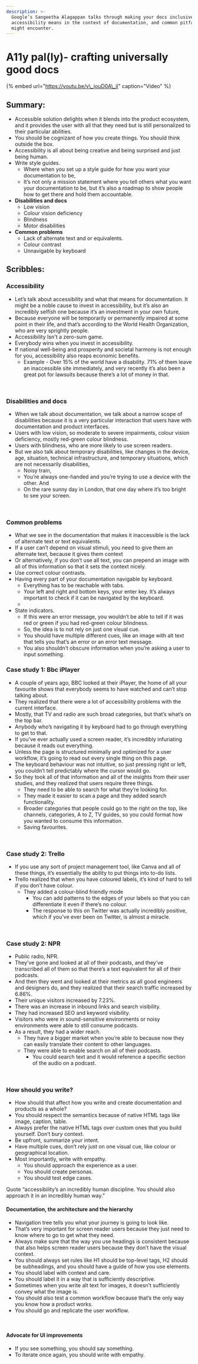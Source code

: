 ```yaml
---
description: >-
  Google’s Sangeetha Alagappan talks through making your docs inclusive, what
  accessibility means in the context of documentation, and common pitfalls you
  might encounter.
---
```


# A11y pal\(ly\)- crafting universally good docs

{% embed url="https://youtu.be/v\_jouD0A\_iI" caption="Video" %}

## Summary:

* Accessible solution delights when it blends into the product ecosystem, and it provides the user with all that they need but is still personalized to their particular abilities. 
* You should be cognizant of how you create things. You should think outside the box. 
* Accessibility is all about being creative and being surprised and just being human.
* Write style guides. 
  * Where when you set up a style guide for how you want your documentation to be, 
  * It’s not only a mission statement where you tell others what you want your documentation to be, but it’s also a roadmap to show people how to get there and hold them accountable. 
* **Disabilities and docs** 
  * Low vision
  * Colour vision deficiency 
  * Blindness
  * Motor disabilities
* **Common problems** 
  * Lack of alternate text and or equivalents.
  * Colour contrast
  * Unnavigable by keyboard

## Scribbles:

### Accessibility

* Let’s talk about accessibility and what that means for documentation. It might be a noble cause to invest in accessibility, but it’s also an incredibly selfish one because it’s an investment in your own future,
* Because everyone will be temporarily or permanently impaired at some point in their life, and that’s according to the World Health Organization, who are very sprightly people.
* Accessibility Isn't a zero-sum game.
* Everybody wins when you invest in accessibility. 
* If national well-being and prosperity and societal harmony is not enough for you, accessibility also reaps economic benefits. 
  * Example - Over 15% of the world have a disability. 71% of them leave an inaccessible site immediately, and very recently it’s also been a great pot for lawsuits because there’s a lot of money in that.

‌  


### Disabilities and docs 

* When we talk about documentation, we talk about a narrow scope of disabilities because it is a very particular interaction that users have with documentation and product interfaces. 
* Users with low vision, so moderate to severe impairments, colour vision deficiency, mostly red-green colour blindness. 
* Users with blindness, who are more likely to use screen readers. 
* But we also talk about temporary disabilities, like changes in the device, age, situation, technical infrastructure, and temporary situations, which are not necessarily disabilities, 
  * Noisy train, 
  * You’re always one-handed and you’re trying to use a device with the other. And 
  * On the rare sunny day in London, that one day where it’s too bright to see your screen. 

‌

### Common problems 

* What we see in the documentation that makes it inaccessible is the lack of alternate text or text equivalents. 
* If a user can’t depend on visual stimuli, you need to give them an alternate text, because it gives them context 
* Or alternatively, if you don’t use all text, you can prepend an image with all of this information so that it sets the context nicely.
* Use correct colour contrasts. 
* Having every part of your documentation navigable by keyboard.
  * Everything has to be reachable with tabs.
  * Your left and right and bottom keys, your enter key. It’s always important to check if it can be navigated by the keyboard.
  * 
* State indicators. 
  * If this were an error message, you wouldn’t be able to tell if it was red or green if you had red-green colour blindness. 
  * So, the idea is to not rely on just one visual cue. 
  * You should have multiple different cues, like an image with alt text that tells you that’s an error or an error text message. 
  * You also shouldn’t obscure information when you’re asking a user to input something.‌

### Case study 1: Bbc iPlayer

* A couple of years ago, BBC looked at their iPlayer, the home of all your favourite shows that everybody seems to have watched and can’t stop talking about. 
* They realized that there were a lot of accessibility problems with the current interface.
* Mostly, that TV and radio are such broad categories, but that’s what’s on the top bar.
* Anybody who’s navigating it by keyboard had to go through everything to get to that. 
*  If you’ve ever actually used a screen reader, it’s incredibly infuriating because it reads out everything. 
  * Unless the page is structured minimally and optimized for a user workflow, it’s going to read out every single thing on this page. 
* The keyboard behaviour was not intuitive, so just pressing right or left, you couldn’t tell predictably where the cursor would go. 
* So they took all of that information and all of the insights from their user studies, and they realized that users require three things. 
  * They need to be able to search for what they’re looking for. 
  * They made it easier to scan a page and they added search functionality. 
  * Broader categories that people could go to the right on the top, like channels, categories, A to Z, TV guides, so you could format how you wanted to consume this information. 
  * Saving favourites.

‌

### Case study 2: Trello

* If you use any sort of project management tool, like Canva and all of these things, it’s essentially the ability to put things into to-do lists.
* Trello realized that when you have coloured labels, it’s kind of hard to tell if you don’t have colour. 
  * They added a colour-blind friendly mode
    * You can add patterns to the edges of your labels so that you can differentiate it even if there’s no colour. 
    * The response to this on Twitter was actually incredibly positive, which if you’ve ever been on Twitter, is almost a miracle. 

‌  


### Case study 2: NPR

* Public radio, NPR. 
* They’ve gone and looked at all of their podcasts, and they’ve transcribed all of them so that there’s a text equivalent for all of their podcasts. 
* And then they went and looked at their metrics as all good engineers and designers do, and they realized that their search traffic increased by 6.86%. 
* Their unique visitors increased by 7.23%. 
* There was an increase in inbound links and search visibility.
* They had increased SEO and keyword visibility. 
* Visitors who were in sound-sensitive environments or noisy environments were able to still consume podcasts. 
* As a result, they had a wider reach. 
  * They have a bigger market when you’re able to because now they can easily translate their content to other languages. 
  * They were able to enable search on all of their podcasts. 
    * You could search text and it would reference a specific section of the audio on a podcast.

‌

### How should you write?

* How should that affect how you write and create documentation and products as a whole? 
* You should respect the semantics because of native HTML tags like image, caption, table. 
* Always prefer the native HTML tags over custom ones that you build yourself. Don’t bury context. 
* Be upfront, summarize your intent.
* Have multiple cues, don’t rely just on one visual cue, like colour or geographical location. 
* Most importantly, write with empathy. 
  * You should approach the experience as a user. 
  * You should create personas.
  * You should test edge cases‌.

Quote “accessibility’s an incredibly human discipline. You should also approach it in an incredibly human way.”  


#### Documentation, the architecture and the hierarchy 

* Navigation tree tells you what your journey is going to look like. 
* That’s very important for screen reader users because they just need to know where to go to get what they need. 
* Always make sure that the way you use headings is consistent because that also helps screen reader users because they don’t have the visual context. 
* You should always set rules like H1 should be top-level tags, H2 should be subheadings, and you should have a guide of how you use elements. 
* You should label with context and care. 
* You should label it in a way that is sufficiently descriptive. 
* Sometimes when you write alt text for images, it doesn’t sufficiently convey what the image is.
* You should also test a common workflow because that’s the only way you know how a product works. 
* You should go and replicate the user workflow. 

‌

#### Advocate for UI improvements

* If you see something, you should say something. 
* To iterate once again, you should write with empathy.

